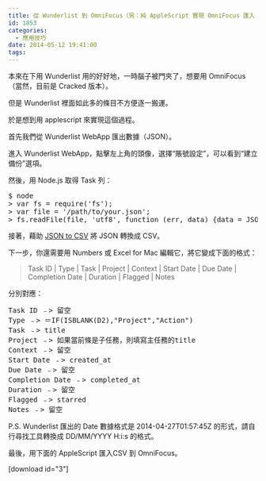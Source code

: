 ```yaml
---
title: 從 Wunderlist 到 OmniFocus（另：純 AppleScript 實現 OmniFocus 匯入 CSV）
id: 1853
categories:
  - 應用技巧
date: 2014-05-12 19:41:00
tags:
---
```


本來在下用 Wunderlist 用的好好地，一時腦子被門夾了，想要用 OmniFocus（當然，目前是 Cracked 版本）。

但是 Wunderlist 裡面如此多的條目不方便逐一搬運。

於是想到用 applescript 來實現這個過程。

首先我們從 Wunderlist WebApp 匯出數據（JSON）。

<!--more-->

進入 Wunderlist WebApp，點擊左上角的頭像，選擇“賬號設定”，可以看到“建立備份”選項。

然後，用 Node.js 取得 Task 列：

<pre class="prettyprint linenums">
$ node
> var fs = require('fs');
> var file = '/path/to/your.json';
> fs.readFile(file, 'utf8', function (err, data) {data = JSON.parse(data);fs.writeFile(file, JSON.stringify(data.tasks));});
</pre>

接著，藉助 [JSON to CSV](http://www.json2csv.com) 將 JSON 轉換成 CSV。

下一步，你還需要用 Numbers 或 Excel for Mac 編輯它，將它變成下面的格式：

> Task ID | Type | Task | Project | Context | Start Date | Due Date | Completion Date | Duration | Flagged | Notes

分別對應：

<pre class="prettyprint linenums">
Task ID ﹣> 留空
Type ﹣> ＝IF(ISBLANK(D2),"Project","Action")
Task ﹣> title
Project ﹣> 如果當前條是子任務，則填寫主任務的title
Context ﹣> 留空
Start Date ﹣> created_at
Due Date ﹣> 留空
Completion Date ﹣> completed_at
Duration ﹣> 留空
Flagged ﹣> starred
Notes ﹣> 留空
</pre>

P.S. Wunderlist 匯出的 Date 數據格式是 2014-04-27T01:57:45Z 的形式，請自行尋找工具轉換成 DD/MM/YYYY H:i:s 的格式。

最後，用下面的 AppleScript 匯入CSV 到 OmniFocus。

[download id="3"]